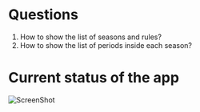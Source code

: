 # Questions

1. How to show the list of seasons and rules?
2. How to show the list of periods inside each season?

# Current status of the app

![ScreenShot](https://raw.github.com/ZenCocoon/ember-nested-app/master/app.png)